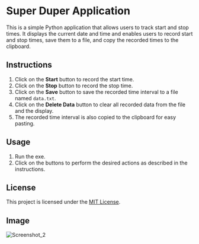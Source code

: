# Super Duper Application

This is a simple Python application that allows users to track start and stop times. It displays the current date and time and enables users to record start and stop times, save them to a file, and copy the recorded times to the clipboard.

## Instructions

1. Click on the **Start** button to record the start time.
2. Click on the **Stop** button to record the stop time.
3. Click on the **Save** button to save the recorded time interval to a file named `data.txt`.
4. Click on the **Delete Data** button to clear all recorded data from the file and the display.
5. The recorded time interval is also copied to the clipboard for easy pasting.


## Usage

1. Run the exe.
2. Click on the buttons to perform the desired actions as described in the instructions.

## License

This project is licensed under the [MIT License](LICENSE).
## Image
![Screenshot_2](https://github.com/KasTheTrash/super_duper_application/assets/131665221/2dd46956-e470-417a-bb07-0c0ef012a054)
